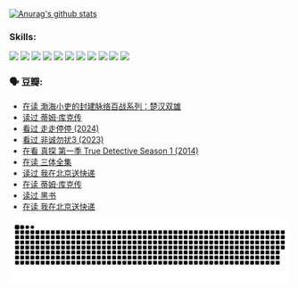 
[![Anurag's github stats](https://github-readme-stats.vercel.app/api?username=w940853815)](https://github.com/anuraghazra/github-readme-stats)

### Skills:

<code><img height="32" src="https://cdn.jsdelivr.net/npm/simple-icons@v5/icons/python.svg"></code>
<code><img height="32" src="https://cdn.jsdelivr.net/npm/simple-icons@v5/icons/javascript.svg"></code>
<code><img height="32" src="https://cdn.jsdelivr.net/npm/simple-icons@v5/icons/django.svg"></code>
<code><img height="32" src="https://cdn.jsdelivr.net/npm/simple-icons@v5/icons/flask.svg"></code>
<code><img height="32" src="https://cdn.jsdelivr.net/npm/simple-icons@v5/icons/vuetify.svg"></code>
<code><img height="32" src="https://cdn.jsdelivr.net/npm/simple-icons@v5/icons/git.svg"></code>
<code><img height="32" src="https://cdn.jsdelivr.net/npm/simple-icons@v5/icons/docker.svg"></code>
<code><img height="32" src="https://cdn.jsdelivr.net/npm/simple-icons@v5/icons/postgresql.svg"></code>
<code><img height="32" src="https://cdn.jsdelivr.net/npm/simple-icons@v5/icons/elasticsearch.svg"></code>
<code><img height="32" src="https://cdn.jsdelivr.net/npm/simple-icons@v5/icons/macos.svg"></code>
<code><img height="32" src="https://cdn.jsdelivr.net/npm/simple-icons@v5/icons/linux.svg"></code>

### 🗣 豆瓣:

<!-- DOUBAN-ACTIVITIES:START -->
- [在读 渤海小吏的封建脉络百战系列：楚汉双雄](https://www.douban.com/people/136069238/status/4700950146/?_i=25999411)
- [读过 蒂姆·库克传](https://www.douban.com/people/136069238/status/4700949869/?_i=25999411)
- [看过 走走停停‎ (2024)](https://www.douban.com/people/136069238/status/4684430230/?_i=25999411)
- [看过 非诚勿扰3‎ (2023)](https://www.douban.com/people/136069238/status/4676324100/?_i=25999411)
- [在看 真探 第一季 True Detective Season 1‎ (2014)](https://www.douban.com/people/136069238/status/4673382852/?_i=25999411)
- [在读 三体全集](https://www.douban.com/people/136069238/status/4672842521/?_i=25999411)
- [读过 我在北京送快递](https://www.douban.com/people/136069238/status/4672842036/?_i=25999411)
- [在读 蒂姆·库克传](https://www.douban.com/people/136069238/status/4663517053/?_i=25999411)
- [读过 黑书](https://www.douban.com/people/136069238/status/4663516022/?_i=25999411)
- [在读 我在北京送快递](https://www.douban.com/people/136069238/status/4658098365/?_i=25999411)
<!-- DOUBAN-ACTIVITIES:END -->


![Snake animation](https://raw.githubusercontent.com/w940853815/w940853815/output/github-contribution-grid-snake.svg)

<!--
**w940853815/w940853815** is a ✨ _special_ ✨ repository because its `README.md` (this file) appears on your GitHub profile.

Here are some ideas to get you started:

- 🔭 I’m currently working on ...
- 🌱 I’m currently learning ...
- 👯 I’m looking to collaborate on ...
- 🤔 I’m looking for help with ...
- 💬 Ask me about ...
- 📫 How to reach me: ...
- 😄 Pronouns: ...
- ⚡ Fun fact: ...
-->
